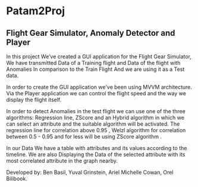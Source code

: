 # Patam2Proj
## Flight Gear Simulator, Anomaly Detector and Player


In this project We’ve created a GUI application for the Flight Gear Simulator,
We have transmitted Data of a Training flight and Data of the flight with Anomalies In comparison to the Train Flight And we are using it as a Test data.

In order to create the GUI application we've been using MVVM architecture.
Via the Player application we can control the flight speed and the way we display the flight itself.

In order to detect Anomalies in the test flight we can use one of the three algorithms:
Regression line, ZScore and an Hybrid algorithm in which we can select an attribute and the suitable algorithm will be activated.
The regression line for correlation above 0.95 , Welzl algorithm for correlation between 0.5 - 0.95 and for less will be using ZScore algorithm .

In our Data We have a table with attributes and its values according to the timeline.
We are also Displaying the Data of the selected attribute with its most correlated attribute in the graph nearby.



Developed by: Ben Basil, Yuval Grinstein, Ariel Michelle Cowan, Orel Bilibook.
